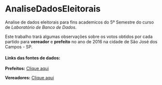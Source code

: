 # AnaliseDadosEleitorais
Analise de dados eleitorais para fins academicos do 5º Semestre do curso de _Laboratório de Banco de Dados._

Este trabalho trará algumas observações sobre os votos obtidos por cada partido para **vereador** e **prefeito** no ano de 2016 na cidade de São José dos Campos - SP.

#### Links das fontes de dados:
**Prefeitos:** [Clique aqui](https://brasil.io/dataset/eleicoes-brasil/votacoes/?search=&ano_eleicao=&sigla_uf=SP&nome_municipio=SAO+JOSE+DOS+CAMPOS&descricao_cargo=PREFEITO&num_turno=&numero_zona=&sigla_partido=&nome_candidato=&nome_urna_candidato=&numero_cand=&desc_sit_cand_superior=&desc_sit_candidato=&desc_sit_cand_tot=&numero_partido=&sigla_ue=)

**Vereadores:** [Clique aqui](https://brasil.io/dataset/eleicoes-brasil/votacoes/?search=&ano_eleicao=&sigla_uf=SP&nome_municipio=SAO+JOSE+DOS+CAMPOS&descricao_cargo=VEREADOR&num_turno=&numero_zona=&sigla_partido=&nome_candidato=&nome_urna_candidato=&numero_cand=&desc_sit_cand_superior=&desc_sit_candidato=&desc_sit_cand_tot=&numero_partido=&sigla_ue=)